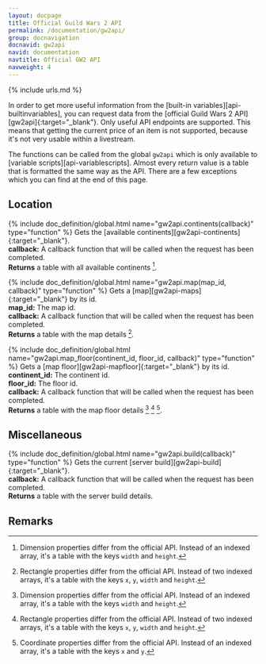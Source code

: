 ```yaml
---
layout: docpage
title: Official Guild Wars 2 API
permalink: /documentation/gw2api/
group: docnavigation
docnavid: gw2api
navid: documentation
navtitle: Official GW2 API
navweight: 4
---
```

{% include urls.md %}

In order to get more useful information from the [built-in variables][api-builtinvariables], you can request data from the [official Guild Wars 2 API][gw2api]{:target="_blank"}. Only useful API endpoints are supported. This means that getting the current price of an item is not supported, because it's not very usable within a livestream.

The functions can be called from the global `gw2api` which is only available to [variable scripts][api-variablescripts]. Almost every return value is a table that is formatted the same way as the API. There are a few exceptions which you can find at the end of this page.


## Location
{% include doc_definition/global.html name="gw2api.continents(callback)" type="function" %}
Gets the [available continents][gw2api-continents]{:target="_blank"}.<br>
**callback:** A callback function that will be called when the request has been completed.<br>
**Returns** a table with all available continents [^1].

{% include doc_definition/global.html name="gw2api.map(map_id, callback)" type="function" %}
Gets a [map][gw2api-maps]{:target="_blank"} by its id.<br>
**map_id:** The map id.<br>
**callback:** A callback function that will be called when the request has been completed.<br>
**Returns** a table with the map details [^2].

{% include doc_definition/global.html name="gw2api.map_floor(continent_id, floor_id, callback)" type="function" %}
Gets a [map floor][gw2api-mapfloor]{:target="_blank"} by its id.<br>
**continent_id:** The continent id.<br>
**floor_id:** The floor id.<br>
**callback:** A callback function that will be called when the request has been completed.<br>
**Returns** a table with the map floor details [^1] [^2] [^3].


## Miscellaneous
{% include doc_definition/global.html name="gw2api.build(callback)" type="function" %}
Gets the current [server build][gw2api-build]{:target="_blank"}.<br>
**callback:** A callback function that will be called when the request has been completed.<br>
**Returns** a table with the server build details.


## Remarks
[^1]: Dimension properties differ from the official API. Instead of an indexed array, it's a table with the keys `width` and `height`.
[^2]: Rectangle properties differ from the official API. Instead of two indexed arrays, it's a table with the keys `x`, `y`, `width` and `height`.
[^3]: Coordinate properties differ from the official API. Instead of an indexed array, it's a table with the keys `x` and `y`.
